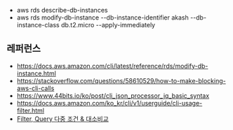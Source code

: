 

* aws rds describe-db-instances
* aws rds modify-db-instance --db-instance-identifier akash --db-instance-class db.t2.micro --apply-immediately 

## 레퍼런스 ##
* https://docs.aws.amazon.com/cli/latest/reference/rds/modify-db-instance.html
* https://stackoverflow.com/questions/58610529/how-to-make-blocking-aws-cli-calls
* https://www.44bits.io/ko/post/cli_json_processor_jq_basic_syntax
* https://docs.aws.amazon.com/ko_kr/cli/v1/userguide/cli-usage-filter.html
* [Filter, Query 다중 조건 & 대소비교](https://cloudest.oopy.io/posting/058)
